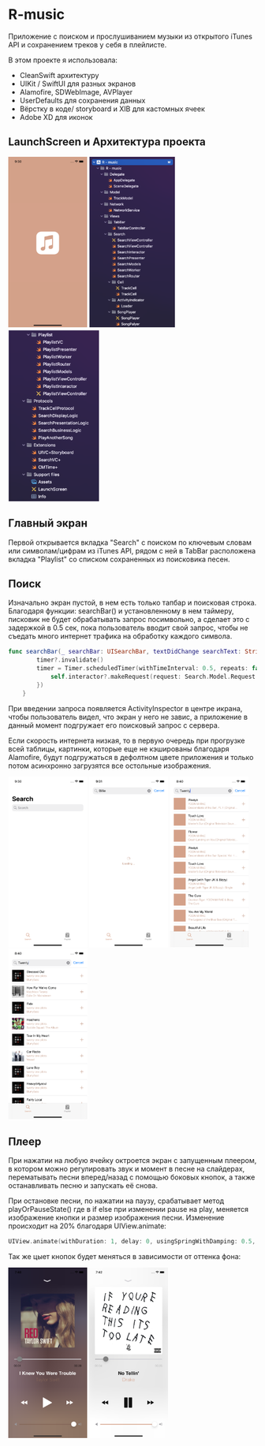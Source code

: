 # R-music

Приложение с поиском и прослушиванием музыки из открытого iTunes API и сохранением треков у себя в плейлисте.

В этом проекте я использовала: 
* CleanSwift архитектуру
* UIKit / SwiftUI для разных экранов
* Alamofire, SDWebImage, AVPlayer
* UserDefaults для сохранения данных
* Вёрстку в коде/ storyboard и XIB для кастомных ячеек
* Adobe XD для иконок 

## LaunchScreen и Архитектура проекта

<img src="https://github.com/AnnaGola/R-music/blob/main/Screenshots/Simulator%20Screen%20Shot%20-%20iPhone%2011%20-%202022-07-26%20at%2021.30.09.png" width="160">  <img src="https://github.com/AnnaGola/R-music/blob/main/Screenshots/Снимок%20экрана%202022-07-26%20в%2020.29.45.png" width="174.5">  <img src="https://github.com/AnnaGola/R-music/blob/main/Screenshots/Снимок%20экрана%202022-07-26%20в%2020.31.16.png" width="184">

## Главный экран

Первой открывается вкладка "Search" с поиском по ключевым словам или символам/цифрам из iTunes API, рядом с ней в TabBar расположена вкладка "Playlist" со списком сохраненных из поисковика песен.

## Поиск

Изначально экран пустой, в нем есть только тапбар и поисковая строка.  
Благодаря функции: searchBar() и установленному в нем таймеру, писковик не будет обрабатывать запрос посимвольно, а сделает это с задержкой в 0.5 сек, пока пользователь вводит свой запрос, чтобы не съедать много интернет трафика на обработку каждого символа.


```swift
func searchBar(_ searchBar: UISearchBar, textDidChange searchText: String) {
        timer?.invalidate()
        timer = Timer.scheduledTimer(withTimeInterval: 0.5, repeats: false, block: { _ in
            self.interactor?.makeRequest(request: Search.Model.Request.RequestType.getTracks(searchText: searchText))
        })
    }
```

При введении запроса появляется ActivityInspector в центре икрана, чтобы пользователь видел, что экран у него не завис, а приложение в данный момент подгружает его поисковый запрос с сервера.  

Если скорость интернета низкая, то в первую очередь при прогрузке всей таблицы, картинки, которые еще не кэшированы благодаря Alamofire, будут подгружаться в дефолтном цвете приложения и только потом асинхронно загрузятся все остольные изображения.

<img src="https://github.com/AnnaGola/R-music/blob/main/Screenshots/Simulator%20Screen%20Shot%20-%20iPhone%2011%20-%202022-07-26%20at%2021.30.41.png" width="160">  <img src="https://github.com/AnnaGola/R-music/blob/main/Screenshots/Simulator%20Screen%20Shot%20-%20iPhone%2011%20-%202022-07-26%20at%2021.31.05.png" width="160">   <img src="https://github.com/AnnaGola/R-music/blob/main/Screenshots/Simulator%20Screen%20Shot%20-%20iPhone%2011%20-%202022-07-26%20at%2020.40.03.png" width="160">  <img src="https://github.com/AnnaGola/R-music/blob/main/Screenshots/Simulator%20Screen%20Shot%20-%20iPhone%2011%20-%202022-07-26%20at%2020.40.07.png" width="160">

## Плеер

При нажатии на любую ячейку октроется экран с запущенным плеером, в котором можно регулировать звук и момент в песне на слайдерах, перематывать песни вперед/назад с помощью боковых кнопок, а также останавливать песню и запускать её снова.

При остановке песни, по нажатии на паузу, срабатывает метод playOrPauseState() где в if else при изменении pause на play, меняется изображение кнопки и размер изображения песни. Изменение происходит на 20% благодаря UIView.animate:

```swift
UIView.animate(withDuration: 1, delay: 0, usingSpringWithDamping: 0.5, initialSpringVelocity: 1, options: .curveEaseInOut)
```
Так же цыет кнопок будет меняться в зависимости от оттенка фона:

 <img src="https://github.com/AnnaGola/R-music/blob/main/Screenshots/Simulator%20Screen%20Shot%20-%20iPhone%2011%20-%202022-07-25%20at%2019.48.16.png" width="160">   <img src="https://github.com/AnnaGola/R-music/blob/main/Screenshots/Simulator%20Screen%20Shot%20-%20iPhone%2011%20-%202022-07-25%20at%2019.42.20.png" width="160">
 
